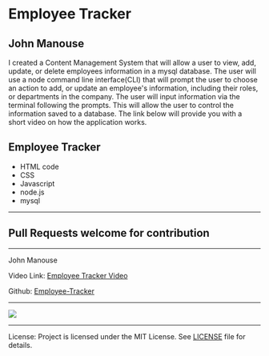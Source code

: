 <h1>Employee Tracker</h1>
<h2>John Manouse</h2>
<p>I created a  Content Management System that will allow a user to view, add, update, or delete employees information in a mysql database. The user will use a node command line interface(CLI) that will prompt the user to choose an action to add, or update an employee's information, including their roles, or departments in the company. The user will input information via the terminal following the prompts. This will allow the user to control the information saved to a database. The link below will provide you with a short video on how the application works.</p>
<p>
</p>
 
<h2>Employee Tracker</h2>
<ul>
    <li>HTML code</li>
    <li>CSS</li>
    <li>Javascript</li>
    <li>node.js</li>
    <li>mysql</li>
</ul>
<hr>
<h2>Pull Requests welcome for contribution</h2>
<hr>
<p>John Manouse</p>
<p>Video Link: <a href="https://XXX">Employee Tracker Video</a></p>
<p>Github: <a href="https://github.com/Mirageg4/Employee-Tracker">Employee-Tracker</a></p>

<hr>
<img src ="./XXX.png"/>
<hr>              
<p>License: Project is licensed under the MIT License. 
See <a href ="LICENSE.md">LICENSE</a> file for details.





